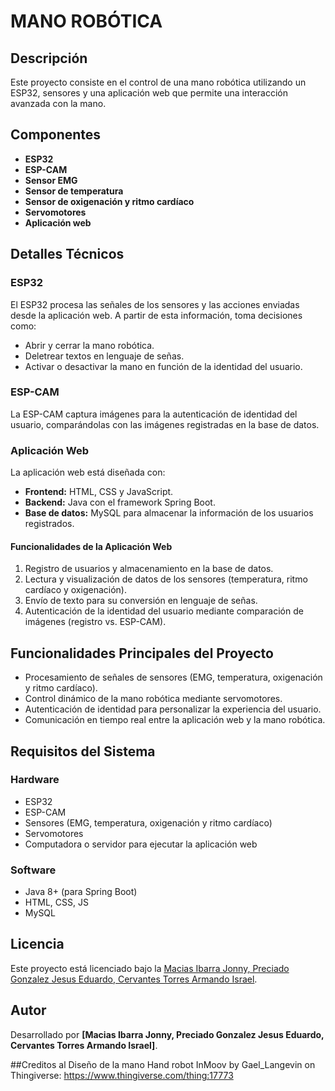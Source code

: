 # MANO ROBÓTICA

## Descripción
Este proyecto consiste en el control de una mano robótica utilizando un ESP32, sensores y una aplicación web que permite una interacción avanzada con la mano.

## Componentes
- **ESP32**
- **ESP-CAM**
- **Sensor EMG**
- **Sensor de temperatura**
- **Sensor de oxigenación y ritmo cardíaco**
- **Servomotores**
- **Aplicación web**

## Detalles Técnicos
### ESP32
El ESP32 procesa las señales de los sensores y las acciones enviadas desde la aplicación web. A partir de esta información, toma decisiones como:
- Abrir y cerrar la mano robótica.
- Deletrear textos en lenguaje de señas.
- Activar o desactivar la mano en función de la identidad del usuario.

### ESP-CAM
La ESP-CAM captura imágenes para la autenticación de identidad del usuario, comparándolas con las imágenes registradas en la base de datos.

### Aplicación Web
La aplicación web está diseñada con:
- **Frontend:** HTML, CSS y JavaScript.
- **Backend:** Java con el framework Spring Boot.
- **Base de datos:** MySQL para almacenar la información de los usuarios registrados.

#### Funcionalidades de la Aplicación Web
1. Registro de usuarios y almacenamiento en la base de datos.
2. Lectura y visualización de datos de los sensores (temperatura, ritmo cardíaco y oxigenación).
3. Envío de texto para su conversión en lenguaje de señas.
4. Autenticación de la identidad del usuario mediante comparación de imágenes (registro vs. ESP-CAM).

## Funcionalidades Principales del Proyecto
- Procesamiento de señales de sensores (EMG, temperatura, oxigenación y ritmo cardíaco).
- Control dinámico de la mano robótica mediante servomotores.
- Autenticación de identidad para personalizar la experiencia del usuario.
- Comunicación en tiempo real entre la aplicación web y la mano robótica.

## Requisitos del Sistema
### Hardware
- ESP32
- ESP-CAM
- Sensores (EMG, temperatura, oxigenación y ritmo cardíaco)
- Servomotores
- Computadora o servidor para ejecutar la aplicación web

### Software
- Java 8+ (para Spring Boot)
- HTML, CSS, JS
- MySQL

## Licencia
Este proyecto está licenciado bajo la [Macias Ibarra Jonny, Preciado Gonzalez Jesus Eduardo, Cervantes Torres Armando Israel](LICENSE).

## Autor
Desarrollado por **[Macias Ibarra Jonny, Preciado Gonzalez Jesus Eduardo, Cervantes Torres Armando Israel]**.

##Creditos al Diseño de la mano
Hand robot  InMoov by Gael_Langevin on Thingiverse: https://www.thingiverse.com/thing:17773
